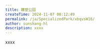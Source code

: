 ```yaml
---
title: 雕塑公园
createTime: 2024-11-07 00:12:49
permalink: /ja/SpecializedPark/xbqvsW16/
author: sunshang-hl
description: xxxx
---
```


xxxx